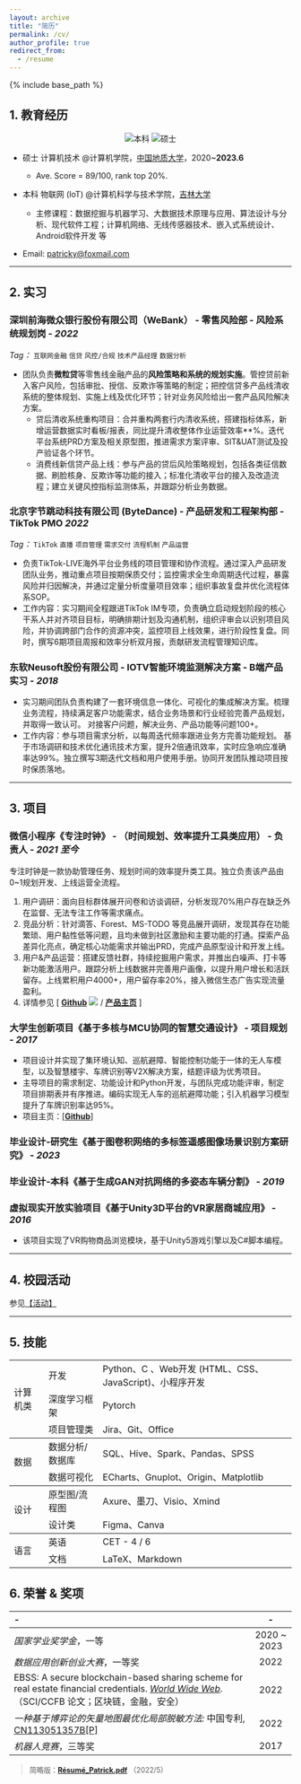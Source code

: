 ```yaml
---
layout: archive
title: "简历"
permalink: /cv/
author_profile: true
redirect_from:
  - /resume
---
```


{% include base_path %}

<!-- <b style="font-size: 1.5em;">
    PDF:&nbsp;
    <a href="https://dcdn.it120.cc/2022/04/08/35323038-41c0-4796-9b9b-3257c591cfe7.pdf">resume[2022/3]</a>
</b> -->

## 1. 教育经历

<p align="center">
  <a><img src="https://img.shields.io/badge/B.Eng.-Jilin%20Univ.-blue.svg" alt="本科"></a> 
  <a><img src="https://img.shields.io/badge/M.Eng.-China Univ. of Geo.-skyblue.svg" alt="硕士"></a>  
</p>

* 硕士 计算机技术 @计算机学院，[中国地质大学](https://en.cug.edu.cn/)，2020~**2023.6**
  * Ave. Score = 89/100, rank top 20%.
* 本科 物联网 (IoT) @计算机科学与技术学院，[吉林大学](http://global.jlu.edu.cn/)
  * 主修课程：数据挖掘与机器学习、大数据技术原理与应用、算法设计与分析、现代软件工程；计算机网络、无线传感器技术、嵌入式系统设计、Android软件开发 等
  
* <i class="fa fa-fw fa-envelope"></i> <font style="font-size: 1em;">Email: <a href="mailto:patricky@foxmail.com">patricky@foxmail.com</a></font>

---

## 2. 实习

### **深圳前海微众银行股份有限公司（WeBank）** - 零售风险部 - 风险系统规划岗 - *2022*
*Tag：* `互联网金融` `信贷` `风控/合规` `技术产品经理` `数据分析`
* 团队负责**微粒贷**等零售线金融产品的**风险策略和系统的规划实施**。管控贷前新入客户风险，包括审批、授信、反欺诈等策略的制定；把控信贷多产品线清收系统的整体规划、实施上线及优化环节；针对业务风险给出一套产品风险解决方案。
  * 贷后清收系统重构项目：合并重构两套行内清收系统，搭建指标体系，新增运营数据实时看板/报表，同比提升清收整体作业运营效率**%。迭代平台系统PRD方案及相关原型图，推进需求方案评审、SIT&UAT测试及投产验证各个环节。
  * 消费线新信贷产品上线：参与产品的贷后风险策略规划，包括各类征信数据、刷脸核身、反欺诈等功能的接入；标准化清收平台的接入及改造流程；建立关键风控指标监测体系，并跟踪分析业务数据。



### **北京字节跳动科技有限公司 (ByteDance)** - 产品研发和工程架构部 - TikTok PMO *2022*
*Tag：* `TikTok` `直播` `项目管理` `需求交付` `流程机制` `产品运营`

* 负责TikTok-LIVE海外平台业务线的项目管理和协作流程。通过深入产品研发团队业务，推动重点项目按期保质交付；监控需求全生命周期迭代过程，暴露风险并归因解决，并通过定量分析度量项目效率；组织事故复盘并优化流程体系SOP。
* 工作内容：实习期间全程跟进TikTok IM专项，负责确立启动规划阶段的核心干系人并对齐项目目标，明确排期计划及沟通机制，组织评审会以识别项目风险，并协调跨部门合作的资源冲突，监控项目上线效果，进行阶段性复盘。同时，撰写6期项目周报和效率分析双月报，贡献研发流程管理知识库。



<!-- * **携程集团有限公司** - 酒店住宿部门 - 用户流量产品经理 实习 - *2022*  -->

### **东软Neusoft股份有限公司** - IOTV智能环境监测解决方案 - B端产品实习 - *2018*
* 实习期间团队负责构建了一套环境信息一体化、可视化的集成解决方案。梳理业务流程，持续满足客户功能需求，结合业务场景和行业经验完善产品规划，并取得一致认可。 对接客户问题，解决业务、产品功能等问题100+。
* 工作内容：参与项目需求分析，以每周迭代频率跟进业务方完善功能规划。 基于市场调研和技术优化通讯技术方案，提升2倍通讯效率，实时应急响应准确率达99%。独立撰写3期迭代文档和用户使用手册。协同开发团队推动项目按时保质落地。

---  

## 3. 项目

### **微信小程序《专注时钟》** - （时间规划、效率提升工具类应用） - 负责人 - *2021 至今*

专注时钟是一款协助管理任务、规划时间的效率提升类工具。独立负责该产品由0~1规划开发、上线运营全流程。
  1. 用户调研：面向目标群体展开问卷和访谈调研，分析发现70%用户存在缺乏外在监督、无法专注工作等需求痛点。
  2. 竞品分析：针对滴答、Forest、MS-TODO 等竞品展开调研，发现其存在功能繁琐、用户黏性低等问题，且均未做到社区激励和主要功能的打通。探索产品差异化亮点，确定核心功能需求并输出PRD，完成产品原型设计和开发上线。
  3. 用户&产品运营：搭建反馈社群，持续挖掘用户需求，并推出白噪声、打卡等新功能激活用户。跟踪分析上线数据并完善用户画像，以提升用户增长和活跃留存。上线累积用户4000+，用户留存率20%，接入微信生态广告实现流量盈利。
  4. 详情参见 [ [**Github**](https://github.com/realyao/WXminiprogram-Focus-clock) <img src="https://img.shields.io/github/stars/realyao/WXminiprogram-Focus-clock"> / [**产品主页**](https://realyao.github.io/foclock) ] 


### **大学生创新项目《基于多核与MCU协同的智慧交通设计》** - 项目规划 - *2017*
  * 项目设计并实现了集环境认知、巡航避障、智能控制功能于一体的无人车模型，以及智慧楼宇、车牌识别等V2X解决方案，结题评级为优秀项目。
  * 主导项目的需求制定、功能设计和Python开发，与团队完成功能评审，制定项目排期表并有序推进。编码实现无人车的巡航避障功能；引入机器学习模型提升了车牌识别率达95%。
  * 项目主页：[[**Github**]](https://github.com/realyao/ITS)

### 毕业设计-研究生《基于图卷积网络的多标签遥感图像场景识别方案研究》 - *2023*
### 毕业设计-本科《基于生成GAN对抗网络的多姿态车辆分割》 - *2019*

### 虚拟现实开放实验项目《基于Unity3D平台的VR家居商城应用》 - *2016*
  * 该项目实现了VR购物商品浏览模块，基于Unity5游戏引擎以及C#脚本编程。

---

## 4. 校园活动
参见[【活动】](https://realyao.xyz/cv/blogs/)

---

## 5. 技能

<!-- * *计算机类*
  * 开发：Python、C/C++、HTML、CSS、JavaScript
  * 深度学习框架：Pytorch
* *数据分析/数据库*
  * SQL、Pandas、Excel、SPSS
  * 数据可视化：Gnuplot、Origin、Matplotlib
* *绘图*
  * 原型图：Axure、墨刀
  * 流程图等：Xmind、Visio
  * 设计类：Figma、Canva
* *语言*
  * 英语通过 CET - 4 / 6 -->

<table>
<tbody>
  <tr>
    <td rowspan="3">计算机类</td>
    <td>开发</td>
    <td>Python、C 、Web开发 (HTML、CSS、JavaScript)、小程序开发</td>
  </tr>
  <tr>
    <td>深度学习框架</td>
    <td>Pytorch</td>
  </tr>
  <tr>
    <td>项目管理类</td>
    <td>Jira、Git、Office</td>
  </tr>
</tbody>
<tbody>
  <tr>
    <td rowspan="2">数据</td>
    <td>数据分析/数据库</td>
    <td>SQL、Hive、Spark、Pandas、SPSS</td>
  </tr>
  <tr>
    <td>数据可视化</td>
    <td>ECharts、Gnuplot、Origin、Matplotlib</td>
  </tr>
</tbody>
<tbody>
  <tr>
    <td rowspan="3">设计</td>
    <td>原型图/流程图</td>
    <td>Axure、墨刀、Visio、Xmind</td>
  </tr>
  <tr>
    <td>设计类</td>
    <td>Figma、Canva</td>
  </tr>
</tbody>
<tbody>
<tr>
    <td rowspan="2">语言</td>
    <td>英语</td>
    <td>CET - 4 / 6</td>
  </tr>
    <tr>
    <td>文档</td>
    <td>LaTeX、Markdown</td>
  </tr>
</tbody>
</table>


## 6. 荣誉 & 奖项


| - | - |
| :---- | :----: |
| *国家学业奖学金*，一等              | 2020 ~ 2023 |
| *数据应用创新创业大赛*，一等奖              | 2022 |
| EBSS: A secure blockchain-based sharing scheme for real estate financial credentials. [*World Wide Web*](https://doi.org/10.1007/s11280-022-01106-2).（SCI/CCFB 论文；区块链，金融，安全） | 2022 |
| *一种基于博弈论的矢量地图最优化局部脱敏方法:* 中国专利, [CN113051357B[P]](https://kns.cnki.net/kcms/detail/detail.aspx?dbcode=SCPD&dbname=SCPD202204&filename=CN113051357B) | 2022 |
| *机器人竞赛*，三等奖 | 2017 |



<blockquote style="font-size:0.9em">简略版：<b><a href="https://dcdn.it120.cc/2022/04/28/485b4ce7-59b8-4f3e-91ce-516008b0f405.pdf">Résumé_Patrick.pdf</a></b> （2022/5）</blockquote>